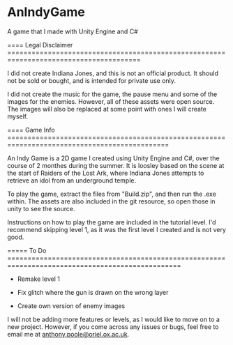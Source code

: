 # AnIndyGame
A game that I made with Unity Engine and C#

==== Legal Disclaimer =======================================================================================

I did not create Indiana Jones, and this is not an official product. It should not be sold or bought, and is intended for private use only.

I did not create the music for the game, the pause menu and some of the images for the enemies. However, all of these assets were open source. The images will also be replaced at some point with ones I will create myself.

==== Game Info ==============================================================================================

An Indy Game is a 2D game I created using Unity Engine and C#, over the course of 2 monthes during the summer. It is loosley based on the scene at the start of Raiders of the Lost Ark, where Indiana Jones attempts to retrieve an idol from an underground temple.

To play the game, extract the files from "Build.zip", and then run the .exe within. The assets are also included in the git resource, so open those in unity to see the source.

Instructions on how to play the game are included in the tutorial level. I'd recommend skipping level 1, as it was the first level I created and is not very good.

===== To Do =================================================================================================

- Remake level 1

- Fix glitch where the gun is drawn on the wrong layer

- Create own version of enemy images

I will not be adding more features or levels, as I would like to move on to a new project. However, if you come across any issues or bugs, feel free to email me at anthony.poole@oriel.ox.ac.uk.